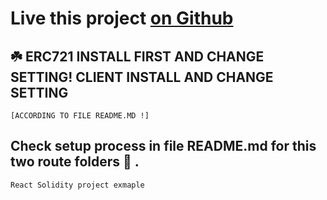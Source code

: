 # Live this project [on Github](https://chulavege1.github.io/React_dapp_example-watch/)
## :shamrock: ERC721 INSTALL FIRST AND CHANGE SETTING! CLIENT INSTALL AND CHANGE SETTING
```
[ACCORDING TO FILE README.MD !]
```

## Check setup process in file README.md for this two route folders 👷 .
```
React Solidity project exmaple
```
